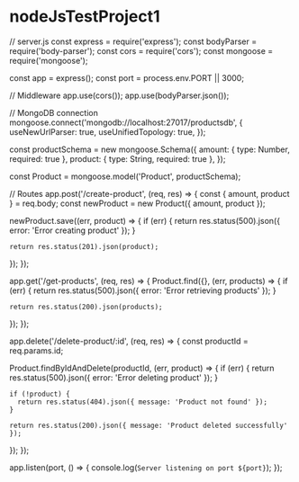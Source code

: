 # nodeJsTestProject1

// server.js
const express = require('express');
const bodyParser = require('body-parser');
const cors = require('cors');
const mongoose = require('mongoose');

const app = express();
const port = process.env.PORT || 3000;

// Middleware
app.use(cors());
app.use(bodyParser.json());

// MongoDB connection
mongoose.connect('mongodb://localhost:27017/productsdb', {
  useNewUrlParser: true,
  useUnifiedTopology: true,
});

const productSchema = new mongoose.Schema({
  amount: { type: Number, required: true },
  product: { type: String, required: true },
});

const Product = mongoose.model('Product', productSchema);

// Routes
app.post('/create-product', (req, res) => {
  const { amount, product } = req.body;
  const newProduct = new Product({ amount, product });

  newProduct.save((err, product) => {
    if (err) {
      return res.status(500).json({ error: 'Error creating product' });
    }

    return res.status(201).json(product);
  });
});

app.get('/get-products', (req, res) => {
  Product.find({}, (err, products) => {
    if (err) {
      return res.status(500).json({ error: 'Error retrieving products' });
    }

    return res.status(200).json(products);
  });
});

app.delete('/delete-product/:id', (req, res) => {
  const productId = req.params.id;

  Product.findByIdAndDelete(productId, (err, product) => {
    if (err) {
      return res.status(500).json({ error: 'Error deleting product' });
    }

    if (!product) {
      return res.status(404).json({ message: 'Product not found' });
    }

    return res.status(200).json({ message: 'Product deleted successfully' });
  });
});

app.listen(port, () => {
  console.log(`Server listening on port ${port}`);
});
